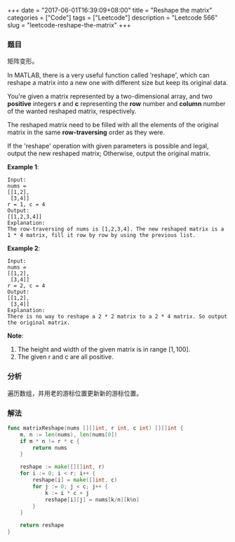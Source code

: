 +++
date = "2017-06-01T16:39:09+08:00"
title = "Reshape the matrix"
categories = ["Code"]
tags = ["Leetcode"]
description = "Leetcode 566"
slug = "leetcode-reshape-the-matrix"
+++

### 题目

矩阵变形。

In MATLAB, there is a very useful function called 'reshape', which can reshape a matrix into a new one with different size but keep its original data.

You're given a matrix represented by a two-dimensional array, and two __positive__ integers __r__ and __c__ representing the __row__ number and __column__ number of the wanted reshaped matrix, respectively.

The reshaped matrix need to be filled with all the elements of the original matrix in the same __row-traversing__ order as they were.

If the 'reshape' operation with given parameters is possible and legal, output the new reshaped matrix; Otherwise, output the original matrix.

__Example 1__:

```console
Input: 
nums = 
[[1,2],
 [3,4]]
r = 1, c = 4
Output: 
[[1,2,3,4]]
Explanation:
The row-traversing of nums is [1,2,3,4]. The new reshaped matrix is a 1 * 4 matrix, fill it row by row by using the previous list.
```

__Example 2__:

```console
Input: 
nums = 
[[1,2],
 [3,4]]
r = 2, c = 4
Output: 
[[1,2],
 [3,4]]
Explanation:
There is no way to reshape a 2 * 2 matrix to a 2 * 4 matrix. So output the original matrix.
```

__Note__:

1. The height and width of the given matrix is in range $[1, 100]$.
2. The given r and c are all positive.

### 分析

遍历数组，并用老的游标位置更新新的游标位置。

### 解法

```go
func matrixReshape(nums [][]int, r int, c int) [][]int {
    m, n := len(nums), len(nums[0])
    if m * n != r * c {
        return nums
    }

    reshape := make([][]int, r)
    for i := 0; i < r; i++ {
        reshape[i] = make([]int, c)
        for j := 0; j < c; j++ {
            k := i * c + j
            reshape[i][j] = nums[k/n][k%n]
        }
    }

    return reshape
}
```
